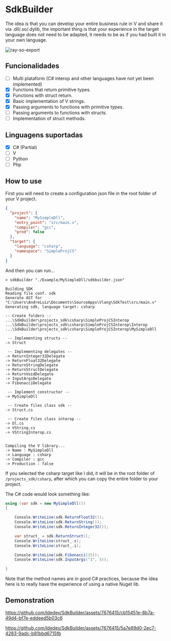 
# SdkBuilder

The idea is that you can develop your entire business rule in V and share it via .dll/.so/.dylib, the important thing is that your experience in the target language does not need to be adapted, it needs to be as if you had built it in your own language.

![ray-so-export](https://github.com/ldedev/SdkBuilder/assets/7676415/da738d19-6b82-44cc-b62e-851589552243)


## Funcionalidades

- [ ] Multi plataform (C# interop and other languages have not yet been implemented)
- [x] Functions that return primitive types.
- [x] Functions with struct return.
- [x] Basic implementation of V strings.
- [x] Passing arguments to functions with primitive types.
- [ ] Passing arguments to functions with structs.
- [ ] Implementation of struct methods.

## Linguagens suportadas

- [x] C# (Partial)
- [ ] V
- [ ] Python
- [ ] Php
## How to use

First you will need to create a configuration json file in the root folder of your V project.

```json
{
  "project": {
    "name": "MySimpleDll",
    "entry_point": "src/main.v",
    "compiler": "gcc",
    "prod": false
  },
  "target": {
    "language": "csharp",
    "namespace": "SimpleProjCS"
  }
}
```

And then you can run...        
```
> sdkBuilder "./Example/MySimpleDll/sdkbuilder.json"

Building SDK
Reading file conf. sdk
Generate AST for "C:\Users\AndreLuiz\Documents\SourceApps\Vlang\SdkTest\src/main.v"
Generating sdk, language target: csharp

-- Create folders --
...\SdkBuilder\projects_sdk\csharp\SimpleProjCSInterop
...\SdkBuilder\projects_sdk\csharp\SimpleProjCSInterop\Interop
...\SdkBuilder\projects_sdk\csharp\SimpleProjCSInterop\MySimpleDll

 -- Implementing structs -- 
-> Struct

 -- Implementing delegates -- 
-> ReturnInteger32Delegate
-> ReturnFloat32Delegate
-> ReturnStringDelegate
-> ReturnStructDelegate
-> ReturnVoidDelegate
-> InputArgsDelegate
-> FibonacciDelegate

 -- Implement constructor -- 
-> MySimpleDll

 -- Create files class sdk -- 
-> Struct.cs

 -- Create files class interop -- 
-> Dl.cs
-> VString.cs
-> VStringInterop.cs


Compiling the V library...
-> Name : MySimpleDll
-> Language : csharp
-> Compiler : gcc
-> Production : false
```

If you selected the csharp target like I did, it will be in the root folder of `/projects_sdk/csharp`, after which you can copy the entire folder to your project.



The C# code would look something like:
```csharp
using (var sdk = new MySimpleDll())
{

	Console.WriteLine(sdk.ReturnFloat32());
	Console.WriteLine(sdk.ReturnString());
	Console.WriteLine(sdk.ReturnInteger32());

	var struct_ = sdk.ReturnStruct();
	Console.WriteLine(struct_.s);
	Console.WriteLine(struct_.i);

	Console.WriteLine(sdk.Fibonacci(15));
	Console.WriteLine(sdk.InputArgs("1", 5));

}
```


Note that the method names are in good C# practices, because the idea here is to really have the experience of using a native Nuget lib.


## Demonstration

https://github.com/ldedev/SdkBuilder/assets/7676415/cb15451e-8b7a-49d4-bf7e-eddeed5b03c6


https://github.com/ldedev/SdkBuilder/assets/7676415/5a7e89d0-2ec7-4283-9adc-b81bbd6715fb




